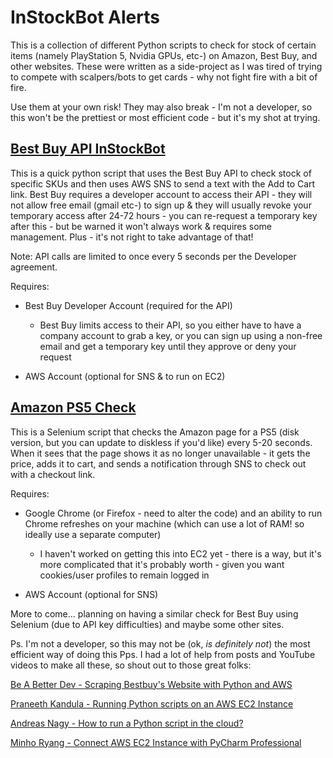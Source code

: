 # InStockBot Alerts
This is a collection of different Python scripts to check for stock of certain items (namely PlayStation 5, Nvidia GPUs, etc-) on Amazon, Best Buy, and other websites. These were written as a side-project as I was tired of trying to compete with scalpers/bots to get cards - why not fight fire with a bit of fire.

Use them at your own risk! They may also break - I'm not a developer, so this won't be the prettiest or most efficient code - but it's my shot at trying.

## [Best Buy API InStockBot](https://github.com/justinvee/InStockBot/blob/main/BestBuy_API_InStockBot.py)

This is a quick python script that uses the Best Buy API to check stock of specific SKUs and then uses AWS SNS to send a text with the Add to Cart link. Best Buy requires a developer account to access their API - they will not allow free email (gmail etc-) to sign up & they will usually revoke your temporary access after 24-72 hours - you can re-request a temporary key after this - but be warned it won't always work & requires some management. Plus - it's not right to take advantage of that!

Note: API calls are limited to once every 5 seconds per the Developer agreement.

Requires:
- Best Buy Developer Account (required for the API)
  -   Best Buy limits access to their API, so you either have to have a company account to grab a key, or you can sign up using a non-free email and get a temporary key until they approve or deny your request

- AWS Account (optional for SNS & to run on EC2)

## [Amazon PS5 Check](https://github.com/justinvee/InStockBot/blob/main/BestBuy_API_InStockBot.py) 

This is a Selenium script that checks the Amazon page for a PS5 (disk version, but you can update to diskless if you'd like) every 5-20 seconds. When it sees that the page shows it as no longer unavailable - it gets the price, adds it to cart, and sends a notification through SNS to check out with a checkout link.

Requires:
- Google Chrome (or Firefox - need to alter the code) and an ability to run Chrome refreshes on your machine (which can use a lot of RAM! so ideally use a separate computer)
  -   I haven't worked on getting this into EC2 yet - there is a way, but it's more complicated that it's probably worth - given you want cookies/user profiles to remain logged in

- AWS Account (optional for SNS)

More to come... planning on having a similar check for Best Buy using Selenium (due to API key difficulties) and maybe some other sites.

Ps. I'm not a developer, so this may not be (ok, *is definitely not*) the most efficient way of doing this
Pps. I had a lot of help from posts and YouTube videos to make all these, so shout out to those great folks:

[Be A Better Dev - Scraping Bestbuy's Website with Python and AWS](https://www.youtube.com/watch?v=6ixBJZ2vnYk)

[Praneeth Kandula - Running Python scripts on an AWS EC2 Instance](https://praneeth-kandula.medium.com/running-python-scripts-on-an-aws-ec2-instance-8c01f9ee7b2f)

[Andreas Nagy - How to run a Python script in the cloud?](https://medium.com/@andras1000_18467/how-to-run-a-python-script-in-the-cloud-e486eef96ac3)

[Minho Ryang - Connect AWS EC2 Instance with PyCharm Professional](https://minhoryang.github.io/en/posts/connect-aws-ec2-instance-with-pycharm-professional/)

